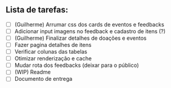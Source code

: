 ## Lista de tarefas:

- [ ] (Guilherme) Arrumar css dos cards de eventos e feedbacks
- [ ] Adicionar input imagens no feedback e cadastro de itens (?)
- [ ] (Guilherme) Finalizar detalhes de doações e eventos
- [ ] Fazer pagina detalhes de itens
- [ ] Verificar colunas das tabelas
- [ ] Otimizar renderização e cache
- [ ] Mudar rota dos feedbacks (deixar para o público)
- [ ] (WIP) Readme
- [ ] Documento de entrega
